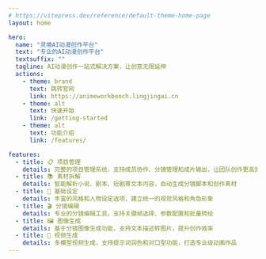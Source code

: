 ```yaml
---
# https://vitepress.dev/reference/default-theme-home-page
layout: home

hero:
  name: "灵境AI动漫创作平台"
  text: "专业的AI动漫创作平台"
  textsuffix: ""
  tagline: AI动漫创作一站式解决方案，让创意无限延伸
  actions:
    - theme: brand
      text: 跳转官网
      link: https://animeworkbench.lingjingai.cn
    - theme: alt
      text: 快速开始
      link: /getting-started
    - theme: alt
      text: 功能介绍
      link: /features/

features:
  - title: 📋 项目管理
    details: 完整的项目管理系统，支持成员协作、分镜管理和成片输出，让团队创作更高效
  - title: 📚 素材拆解
    details: 智能解析小说、剧本、短剧等文本内容，自动生成分镜脚本和创作素材
  - title: 🎨 基础设定
    details: 丰富的风格和人物设定选项，建立统一的视觉风格和角色形象
  - title: 🎬 分镜编辑
    details: 专业的分镜编辑工具，支持关键帧选择、参数配置和批量转绘
  - title: 🖼️ 图像生成
    details: 基于分镜图像生成功能，支持文本描述转图片，提升创作效率
  - title: 🎥 视频生成
    details: 多模型视频生成，支持提示词润色和对口型功能，打造专业级动画作品
---
```

<Home />
